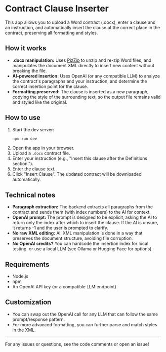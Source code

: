 # Contract Clause Inserter

This app allows you to upload a Word contract (.docx), enter a clause and an instruction, and automatically insert the clause at the correct place in the contract, preserving all formatting and styles.

## How it works

- **.docx manipulation:** Uses [PizZip](https://github.com/open-xml-templating/pizzip) to unzip and re-zip Word files, and manipulates the document XML directly to insert new content without breaking the file.
- **AI-powered insertion:** Uses OpenAI (or any compatible LLM) to analyze the contract's paragraphs and your instruction, and determine the correct insertion point for the clause.
- **Formatting preserved:** The clause is inserted as a new paragraph, copying the style of the surrounding text, so the output file remains valid and styled like the original.

## How to use

1. Start the dev server:
   ```sh
   npm run dev
   ```
2. Open the app in your browser.
3. Upload a `.docx` contract file.
4. Enter your instruction (e.g., "Insert this clause after the Definitions section.").
5. Enter the clause text.
6. Click "Insert Clause". The updated contract will be downloaded automatically.

## Technical notes

- **Paragraph extraction:** The backend extracts all paragraphs from the contract and sends them (with index numbers) to the AI for context.
- **OpenAI prompt:** The prompt is designed to be explicit, asking the AI to return only the index after which to insert the clause. If the AI is unsure, it returns -1 and the user is prompted to clarify.
- **No raw XML editing:** All XML manipulation is done in a way that preserves the document structure, avoiding file corruption.
- **No OpenAI credits?** You can hardcode the insertion index for local testing, or use a local LLM (see Ollama or Hugging Face for options).

## Requirements

- Node.js
- npm
- An OpenAI API key (or a compatible LLM endpoint)

## Customization

- You can swap out the OpenAI call for any LLM that can follow the same prompt/response pattern.
- For more advanced formatting, you can further parse and match styles in the XML.

---

For any issues or questions, see the code comments or open an issue!

